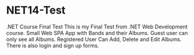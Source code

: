# NET14-Test
.NET Course Final Test
This is my Final Test from .NET Web Development course. 
Small Web SPA App with Bands and their Albums. Guest user can only see all Albums. Registered User Can Add, Delete and Edit Albums. There is also login and sign up forms.
